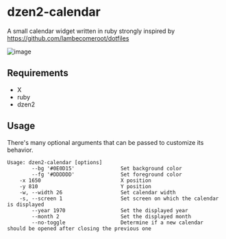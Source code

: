 # dzen2-calendar
A small calendar widget written in ruby strongly inspired by https://github.com/Iambecomeroot/dotfiles

![image](https://user-images.githubusercontent.com/3250155/40330024-a57abf1a-5d19-11e8-8bbd-41c0d76f1656.png)

## Requirements
- X
- ruby
- dzen2

## Usage
There's many optional arguments that can be passed to customize its behavior.
```
Usage: dzen2-calendar [options]
        --bg '#0E0D15'               Set background color
        --fg '#DDDDDD'               Set foreground color
    -x 1650                          X position
    -y 810                           Y position
    -w, --width 26                   Set calendar width
    -s, --screen 1                   Set screen on which the calendar is displayed
        --year 1970                  Set the displayed year
        --month 2                    Set the displayed month
        --no-toggle                  Determine if a new calendar should be opened after closing the previous one
```

